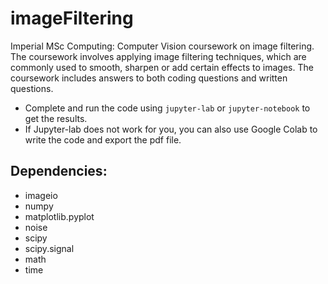# imageFiltering

Imperial MSc Computing: Computer Vision coursework on image filtering. The coursework involves applying image filtering techniques, which are commonly used to smooth, sharpen or add certain effects to images. 
The coursework includes answers to both coding questions and written questions. 

* Complete and run the code using `jupyter-lab` or `jupyter-notebook` to get the results.
* If Jupyter-lab does not work for you, you can also use Google Colab to write the code and export the pdf file.

## Dependencies:

* imageio
* numpy
* matplotlib.pyplot
* noise
* scipy
* scipy.signal
* math
* time
